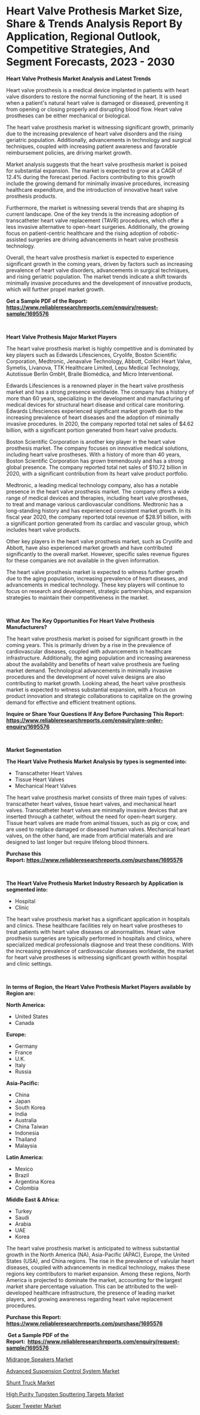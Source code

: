 <p><h1>Heart Valve Prothesis Market Size, Share & Trends Analysis Report By Application, Regional Outlook, Competitive Strategies, And Segment Forecasts, 2023 - 2030</h1></p><p><strong>Heart Valve Prothesis Market Analysis and Latest Trends</strong></p>
<p><p>Heart valve prosthesis is a medical device implanted in patients with heart valve disorders to restore the normal functioning of the heart. It is used when a patient's natural heart valve is damaged or diseased, preventing it from opening or closing properly and disrupting blood flow. Heart valve prostheses can be either mechanical or biological.</p><p>The heart valve prosthesis market is witnessing significant growth, primarily due to the increasing prevalence of heart valve disorders and the rising geriatric population. Additionally, advancements in technology and surgical techniques, coupled with increasing patient awareness and favorable reimbursement policies, are driving market growth.</p><p>Market analysis suggests that the heart valve prosthesis market is poised for substantial expansion. The market is expected to grow at a CAGR of 12.4% during the forecast period. Factors contributing to this growth include the growing demand for minimally invasive procedures, increasing healthcare expenditure, and the introduction of innovative heart valve prosthesis products.</p><p>Furthermore, the market is witnessing several trends that are shaping its current landscape. One of the key trends is the increasing adoption of transcatheter heart valve replacement (TAVR) procedures, which offer a less invasive alternative to open-heart surgeries. Additionally, the growing focus on patient-centric healthcare and the rising adoption of robotic-assisted surgeries are driving advancements in heart valve prosthesis technology.</p><p>Overall, the heart valve prosthesis market is expected to experience significant growth in the coming years, driven by factors such as increasing prevalence of heart valve disorders, advancements in surgical techniques, and rising geriatric population. The market trends indicate a shift towards minimally invasive procedures and the development of innovative products, which will further propel market growth.</p></p>
<p><strong>Get a Sample PDF of the Report:&nbsp; <a href="https://www.reliableresearchreports.com/enquiry/request-sample/1695576">https://www.reliableresearchreports.com/enquiry/request-sample/1695576</a></strong></p>
<p>&nbsp;</p>
<p><strong>Heart Valve Prothesis Major Market Players</strong></p>
<p><p>The heart valve prosthesis market is highly competitive and is dominated by key players such as Edwards Lifesciences, Cryolife, Boston Scientific Corporation, Medtronic, Jenavalve Technology, Abbott, Colibri Heart Valve, Symetis, Livanova, TTK Healthcare Limited, Lepu Medical Technology, Autotissue Berlin GmbH, Braile Biomédica, and Micro Interventional.</p><p>Edwards Lifesciences is a renowned player in the heart valve prosthesis market and has a strong presence worldwide. The company has a history of more than 60 years, specializing in the development and manufacturing of medical devices for structural heart disease and critical care monitoring. Edwards Lifesciences experienced significant market growth due to the increasing prevalence of heart diseases and the adoption of minimally invasive procedures. In 2020, the company reported total net sales of $4.62 billion, with a significant portion generated from heart valve products.</p><p>Boston Scientific Corporation is another key player in the heart valve prosthesis market. The company focuses on innovative medical solutions, including heart valve prostheses. With a history of more than 40 years, Boston Scientific Corporation has grown tremendously and has a strong global presence. The company reported total net sales of $10.72 billion in 2020, with a significant contribution from its heart valve product portfolio.</p><p>Medtronic, a leading medical technology company, also has a notable presence in the heart valve prosthesis market. The company offers a wide range of medical devices and therapies, including heart valve prostheses, to treat and manage various cardiovascular conditions. Medtronic has a long-standing history and has experienced consistent market growth. In its fiscal year 2020, the company reported total revenue of $28.91 billion, with a significant portion generated from its cardiac and vascular group, which includes heart valve products.</p><p>Other key players in the heart valve prosthesis market, such as Cryolife and Abbott, have also experienced market growth and have contributed significantly to the overall market. However, specific sales revenue figures for these companies are not available in the given information.</p><p>The heart valve prosthesis market is expected to witness further growth due to the aging population, increasing prevalence of heart diseases, and advancements in medical technology. These key players will continue to focus on research and development, strategic partnerships, and expansion strategies to maintain their competitiveness in the market.</p></p>
<p>&nbsp;</p>
<p><strong>What Are The Key Opportunities For Heart Valve Prothesis Manufacturers?</strong></p>
<p><p>The heart valve prosthesis market is poised for significant growth in the coming years. This is primarily driven by a rise in the prevalence of cardiovascular diseases, coupled with advancements in healthcare infrastructure. Additionally, the aging population and increasing awareness about the availability and benefits of heart valve prosthesis are fueling market demand. Technological advancements in minimally invasive procedures and the development of novel valve designs are also contributing to market growth. Looking ahead, the heart valve prosthesis market is expected to witness substantial expansion, with a focus on product innovation and strategic collaborations to capitalize on the growing demand for effective and efficient treatment options.</p></p>
<p><strong>Inquire or Share Your Questions If Any Before Purchasing This Report: <a href="https://www.reliableresearchreports.com/enquiry/pre-order-enquiry/1695576">https://www.reliableresearchreports.com/enquiry/pre-order-enquiry/1695576</a></strong></p>
<p>&nbsp;</p>
<p><strong>Market Segmentation</strong></p>
<p><strong>The Heart Valve Prothesis Market Analysis by types is segmented into:</strong></p>
<p><ul><li>Transcatheter Heart Valves</li><li>Tissue Heart Valves</li><li>Mechanical Heart Valves</li></ul></p>
<p><p>The heart valve prosthesis market consists of three main types of valves: transcatheter heart valves, tissue heart valves, and mechanical heart valves. Transcatheter heart valves are minimally invasive devices that are inserted through a catheter, without the need for open-heart surgery. Tissue heart valves are made from animal tissues, such as pig or cow, and are used to replace damaged or diseased human valves. Mechanical heart valves, on the other hand, are made from artificial materials and are designed to last longer but require lifelong blood thinners.</p></p>
<p><strong>Purchase this Report:&nbsp;<a href="https://www.reliableresearchreports.com/purchase/1695576">https://www.reliableresearchreports.com/purchase/1695576</a></strong></p>
<p>&nbsp;</p>
<p><strong>The Heart Valve Prothesis Market Industry Research by Application is segmented into:</strong></p>
<p><ul><li>Hospital</li><li>Clinic</li></ul></p>
<p><p>The heart valve prosthesis market has a significant application in hospitals and clinics. These healthcare facilities rely on heart valve prostheses to treat patients with heart valve diseases or abnormalities. Heart valve prosthesis surgeries are typically performed in hospitals and clinics, where specialized medical professionals diagnose and treat these conditions. With the increasing prevalence of cardiovascular diseases worldwide, the market for heart valve prostheses is witnessing significant growth within hospital and clinic settings.</p></p>
<p>&nbsp;</p>
<p><strong>In terms of Region, the Heart Valve Prothesis Market Players available by Region are:</strong></p>
<p>
    <p> <strong> North America: </strong>
        <ul>
            <li>United States</li>
            <li>Canada</li>
        </ul>
        </p> 
    <p> <strong> Europe: </strong>
        <ul>
            <li>Germany</li>
            <li>France</li>
            <li>U.K.</li>
            <li>Italy</li>
            <li>Russia</li>
        </ul>
        </p> 
    <p> <strong> Asia-Pacific: </strong>
        <ul>
            <li>China</li>
            <li>Japan</li>
            <li>South Korea</li>
            <li>India</li>
            <li>Australia</li>
            <li>China Taiwan</li>
            <li>Indonesia</li>
            <li>Thailand</li>
            <li>Malaysia</li>
        </ul>
        </p> 
    <p> <strong> Latin America: </strong>
        <ul>
            <li>Mexico</li>
            <li>Brazil</li>
            <li>Argentina Korea</li>
            <li>Colombia</li>
        </ul>
        </p> 
    <p> <strong> Middle East & Africa: </strong>
        <ul>
            <li>Turkey</li>
            <li>Saudi</li>
            <li>Arabia</li>
            <li>UAE</li>
            <li>Korea</li>
        </ul>
    </p>
    </p>
<p><p>The heart valve prosthesis market is anticipated to witness substantial growth in the North America (NA), Asia-Pacific (APAC), Europe, the United States (USA), and China regions. The rise in the prevalence of valvular heart diseases, coupled with advancements in medical technology, makes these regions key contributors to market expansion. Among these regions, North America is projected to dominate the market, accounting for the largest market share percentage valuation. This can be attributed to the well-developed healthcare infrastructure, the presence of leading market players, and growing awareness regarding heart valve replacement procedures.</p></p>
<p><strong>Purchase this Report: <a href="https://www.reliableresearchreports.com/purchase/1695576">https://www.reliableresearchreports.com/purchase/1695576</a></strong></p>
<p>&nbsp;<strong>Get a Sample PDF of the Report:&nbsp;&nbsp;<a href="https://www.reliableresearchreports.com/enquiry/request-sample/1695576">https://www.reliableresearchreports.com/enquiry/request-sample/1695576</a></strong></p>
<p><strong></strong></p>
<p><p><a href="https://github.com/rahu1505/Market-Research-Report-List-1/blob/main/midrange-speakers-market.md">Midrange Speakers Market</a></p><p><a href="https://www.linkedin.com/pulse/advanced-suspension-control-system-market-size-growth-forecast-ahrhc/">Advanced Suspension Control System Market</a></p><p><a href="https://www.linkedin.com/pulse/shunt-truck-market-size-growth-forecast-from-2023-2030-j40oe/">Shunt Truck Market</a></p><p><a href="https://medium.com/@rachelyoung56/high-purity-tungsten-sputtering-targets-market-outlook-industry-overview-and-forecast-2023-to-0c91901fc97e">High Purity Tungsten Sputtering Targets Market</a></p><p><a href="https://github.com/rahu1506/Market-Research-Report-List-1/blob/main/super-tweeter-market.md">Super Tweeter Market</a></p></p>